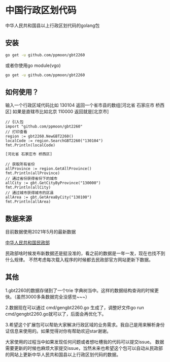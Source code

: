 # 中国行政区划代码
中华人民共和国县以上行政区划代码的golang包

## 安装

````bash
go get -u github.com/ppmoon/gbt2260
````
或者你使用go module(vgo)
````bash
go get -u github.com/ppmoon/gbt2260
````
## 如何使用？
输入一个行政区域代码比如 130104 返回一个省市县的数组[河北省 石家庄市 桥西区]
如果是直辖市比如北京 110000 返回就是[北京市]

````golang
// 引入包
import "github.com/ppmoon/gbt2260"
// 打印查看
region := gbt2260.NewGBT2260()
localCode := region.SearchGBT2260("130104")
fmt.Println(localCode)
````
````bash
[河北省 石家庄市 桥西区]
````
````golang
// 获取所有省份
allProvince := region.GetAllProvince()
fmt.Println(allProvince)
// 通过省份获得省份下的城市
allCity := gbt.GetCityByProvince("130000")
fmt.Println(allCity)
// 通过城市获得城市的区县
allArea := gbt.GetAreaByCity("130100")
fmt.Println(allArea)
````

## 数据来源

目前数据使用2021年5月的最新数据

[中华人民共和国民政部](http://www.mca.gov.cn/article/sj/xzqh/2018/)

民政部啥时候发布新数据还是挺没准的，看之前的数据是一年一发，现在也找不到什么规律。
不然考虑每次载入程序的时候都去民政部官方网站更新下数据。

## 其他

1.gbt2260的数据存储到了一个trie 字典树当中。这样的数据结构查询的时候更快。（虽然3000多条数据完全没感觉~~~）

2.数据现在可以通过 cmd/gengbt2260.go 生成了，调整好文件go run cmd/gengbt2260.go就可以了，后面会再优化下。

3.希望这个扩展包可以帮助大家解决行政区域的业务需求。我自己是用来解析身份证信息来使用的。如果觉得对你有帮助欢迎star谢谢。

大家使用的过程当中如果发现任何问题或者想吐槽我的代码可以提交issue。
数据需要更新的时候也麻烦大家提交issue，当然未来也希望这个包可以自动从民政部的网站上更新中华人民共和国县以上行政区划代码的数据。
